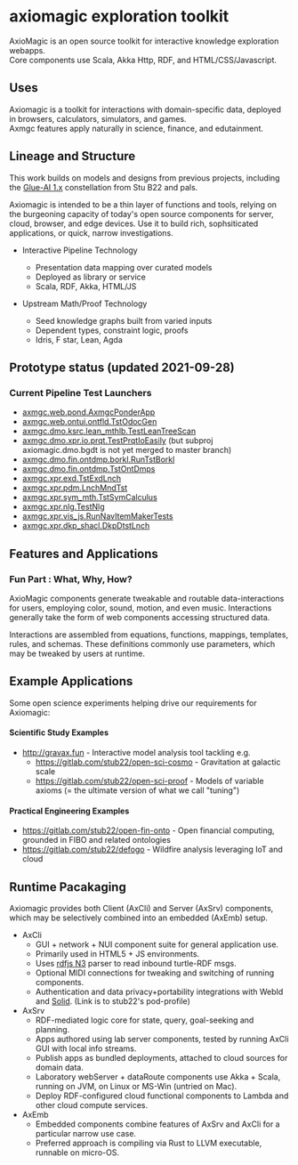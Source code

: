 # axiomagic exploration toolkit 
AxioMagic is an open source toolkit for interactive knowledge exploration webapps.
<br/>Core components use Scala, Akka Http, RDF, and HTML/CSS/Javascript.


## Uses 
Axiomagic is a toolkit for interactions with domain-specific data, deployed in browsers, calculators, simulators, and games.
<br/>Axmgc features apply naturally in science, finance, and edutainment.

## Lineage and Structure
This work builds on models and designs from previous projects, including the [Glue-AI 1.x](http://glue.ai) constellation 
from Stu B22 and pals.

Axiomagic is intended to be a thin layer of functions and tools, relying on the burgeoning capacity of today's open source components for server, cloud, browser, and edge devices.  Use it to build rich, sophsiticated applications, or quick, narrow investigations.

 * Interactive Pipeline Technology  
   * Presentation data mapping over curated models
   * Deployed as library or service
   * Scala, RDF, Akka, HTML/JS

 * Upstream Math/Proof Technology
   * Seed knowledge graphs built from varied inputs
   * Dependent types, constraint logic, proofs
   * Idris, F star, Lean, Agda

## Prototype status  (updated 2021-09-28)

###  Current Pipeline Test Launchers
  * [axmgc.web.pond.AxmgcPonderApp](adaxmvn/axmgc_web_pond/src/main/scala/axmgc/web/pond/AxmgcPonder.scala)
  * [axmgc.web.ontui.ontfld.TstOdocGen](adaxmvn/axmgc_web_ontui/src/main/scala/axmgc/web/ontui/ontfld/TstOdocGen.scala)
  * [axmgc.dmo.ksrc.lean_mthlb.TestLeanTreeScan](adaxmvn/axmgc_dmo_fibo/src/main/scala/axmgc/dmo/ksrc/lean_mthlb/TestLeanTreeScan.scala)
  * [axmgc.dmo.xpr.io.prqt.TestPrqtIoEasily](https://github.com/stub22/axiomagic/blob/xprmnt_mlrn_djl_mxnet/adaxmvn/axmgc_dmo_bgdt/src/main/scala/axmgc/xpr/io/prqt/TestPrqtIoEasily.scala) (but subproj axiomagic.dmo.bgdt is not yet merged to master branch)
  * [axmgc.dmo.fin.ontdmp.borkl.RunTstBorkl](adaxmvn/axmgc_dmo_fibo/src/main/scala/axmgc/dmo/fin/ontdmp/borkl/RunTstBorkl.scala)
  * [axmgc.dmo.fin.ontdmp.TstOntDmps](adaxmvn/axmgc_dmo_fibo/src/main/scala/axmgc/dmo/fin/ontdmp/TstOntDmps.scala)
  * [axmgc.xpr.exd.TstExdLnch](adaxmvn/axmgc_dmo_hvol/src/main/scala/axmgc/xpr/exd/TstExdLnch.scala)
  * [axmgc.xpr.pdm.LnchMndTst](adaxmvn/axmgc_dmo_hvol/src/main/scala/axmgc/xpr/pdm/LnchMndTst.scala)
  * [axmgc.xpr.sym_mth.TstSymCalculus](adaxmvn/axmgc_dmo_fibo/src/main/scala/axmgc/xpr/sym_mth/TstSymCalculus.scala)
  * [axmgc.xpr.nlg.TestNlg](adaxmvn/axmgc_dmo_hvol/src/main/scala/axmgc/xpr/nlg/TestNlg.scala)
  * [axmgc.xpr.vis_js.RunNavItemMakerTests](adaxmvn/axmgc_dmo_fibo/src/main/scala/axmgc/xpr/vis_js/SampleNavItemStuff.scala)
  * [axmgc.xpr.dkp_shacl.DkpDtstLnch](adaxmvn/axmgc_dmo_fibo/src/main/scala/axmgc/xpr/dkp_shacl/DkpDtstLnch.scala)

## Features and Applications

### Fun Part : What, Why, How?
AxioMagic components generate tweakable and routable data-interactions for users,
employing color, sound, motion, and even music.  Interactions generally take the form
of web components accessing structured data.

Interactions are assembled from equations, functions, mappings, templates, rules, and schemas.
These definitions commonly use parameters, which may be tweaked by users at runtime.

## Example Applications
Some open science experiments helping drive our requirements for Axiomagic:

#### Scientific Study Examples  
 * http://gravax.fun - Interactive model analysis tool tackling e.g. 
   * https://gitlab.com/stub22/open-sci-cosmo - Gravitation at galactic scale
   * https://gitlab.com/stub22/open-sci-proof - Models of variable axioms (= the ultimate version of what we call "tuning")

#### Practical Engineering Examples
 * https://gitlab.com/stub22/open-fin-onto - Open financial computing, grounded in FIBO and related ontologies
 * https://gitlab.com/stub22/defogo - Wildfire analysis leveraging IoT and cloud
  
## Runtime Pacakaging
 Axiomagic provides both Client (AxCli) and Server (AxSrv) components, which may be selectively combined into an embedded (AxEmb) setup.
 * AxCli
   *  GUI + network + NUI component suite for general application use.
   *  Primarily used in HTML5 + JS environments.
   *  Uses [rdfjs N3](https://github.com/rdfjs/N3.js/) parser to read inbound turtle-RDF msgs.
   *  Optional MIDI connections for tweaking and switching of running components.
   *  Authentication and data privacy+portability integrations with WebId and [Solid](https://pod.inrupt.com/stub22/profile/card#me). (Link is to stub22's pod-profile)
 * AxSrv
   *  RDF-mediated logic core for state, query, goal-seeking and planning.
   *  Apps authored using lab server components, tested by running AxCli GUI with local info streams.
     * Publish apps as bundled deployments, attached to cloud sources for domain data.
   *  Laboratory webServer + dataRoute components use Akka + Scala, running on JVM, on Linux or MS-Win (untried on Mac).
   *  Deploy RDF-configured cloud functional components to Lambda and other cloud compute services.     
 * AxEmb
   *  Embedded components combine features of AxSrv and AxCli for a particular narrow use case.
   *  Preferred approach is compiling via Rust to LLVM executable, runnable on micro-OS.



